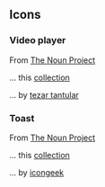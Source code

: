 ## Icons

### Video player

From [The Noun Project](https://thenounproject.com/)

... this [collection](https://thenounproject.com/kerismaker/collection/music-video-player/)

... by [tezar tantular](https://thenounproject.com/kerismaker/)

### Toast

From [The Noun Project](https://thenounproject.com/)

... this [collection](https://thenounproject.com/icongeek/collection/sign/)

... by [icongeek](https://thenounproject.com/icongeek/)

